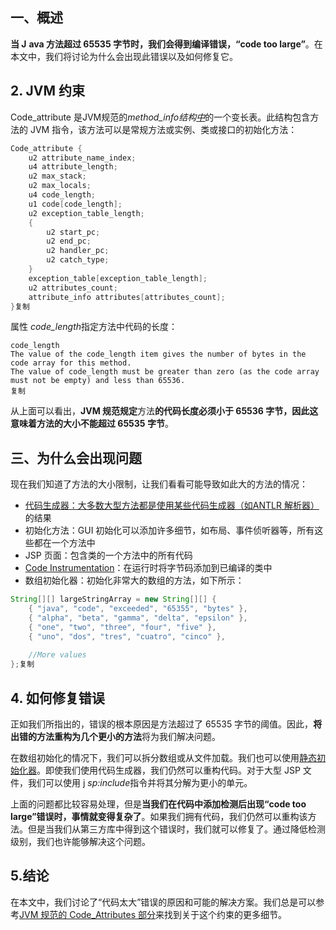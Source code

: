 ## **一、概述** 

**当 J** **ava 方法超过 65535 字节时，我们会得到编译错误，“code too large”**。在本文中，我们将讨论为什么会出现此错误以及如何修复它。

## **2. JVM 约束**

Code_attribute 是JVM规范的*method_info结构*[*中*](https://docs.oracle.com/javase/specs/jvms/se16/html/jvms-4.html#jvms-4.7.3)的一个变长表。此结构包含方法的 JVM 指令，该方法可以是常规方法或实例、类或接口的初始化方法：

```java
Code_attribute {
    u2 attribute_name_index;
    u4 attribute_length;
    u2 max_stack;
    u2 max_locals;
    u4 code_length;
    u1 code[code_length];
    u2 exception_table_length;
    {   
        u2 start_pc;
        u2 end_pc;
        u2 handler_pc;
        u2 catch_type;
    }
    exception_table[exception_table_length];
    u2 attributes_count;
    attribute_info attributes[attributes_count];
}复制
```

属性 *code_length*指定方法中代码的长度：

```plaintext
code_length
The value of the code_length item gives the number of bytes in the code array for this method.
The value of code_length must be greater than zero (as the code array must not be empty) and less than 65536.
复制
```

从上面可以看出，**JVM 规范规定**方法**的代码长度必须小于 65536 字节，因此这意味着方法的大小不能超过 65535 字节**。

## **三、为什么会出现问题**

现在我们知道了方法的大小限制，让我们看看可能导致如此大的方法的情况：

-   [代码生成器：大多数大型方法都是使用某些代码生成器（如ANTLR 解析器）](https://www.baeldung.com/java-antlr)的结果
-   初始化方法：GUI 初始化可以添加许多细节，如布局、事件侦听器等，所有这些都在一个方法中
-   JSP 页面：包含类的一个方法中的所有代码
-   [Code Instrumentation](https://www.baeldung.com/java-instrumentation)：在运行时将字节码添加到已编译的类中
-   数组初始化器：初始化非常大的数组的方法，如下所示：

```java
String[][] largeStringArray = new String[][] {
    { "java", "code", "exceeded", "65355", "bytes" },
    { "alpha", "beta", "gamma", "delta", "epsilon" },
    { "one", "two", "three", "four", "five" }, 
    { "uno", "dos", "tres", "cuatro", "cinco" }, 
        
    //More values
};复制
```

## **4. 如何修复错误**

正如我们所指出的，错误的根本原因是方法超过了 65535 字节的阈值。因此，**将出错的方法重构为几个更小的方法**将为我们解决问题。

在数组初始化的情况下，我们可以拆分数组或从文件加载。我们也可以使用[静态初始化器](https://www.baeldung.com/java-initialization#2-static-initialization-block)。即使我们使用代码生成器，我们仍然可以重构代码。对于大型 JSP 文件，我们可以使用 j *sp:include*指令并将其分解为更小的单元。

上面的问题都比较容易处理，但是**当我们在代码中添加检测后出现“code too large”错误时，事情就变得复杂了**。如果我们拥有代码，我们仍然可以重构该方法。但是当我们从第三方库中得到这个错误时，我们就可以修复了。通过降低检测级别，我们也许能够解决这个问题。

## **5.结论**

在本文中，我们讨论了“代码太大”错误的原因和可能的解决方案。我们总是可以参考[JVM 规范的 Code_Attributes 部分](https://docs.oracle.com/javase/specs/jvms/se16/html/jvms-4.html#jvms-4.7.3)来找到关于这个约束的更多细节。